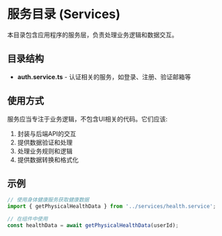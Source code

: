 # 服务目录 (Services)

本目录包含应用程序的服务层，负责处理业务逻辑和数据交互。

## 目录结构

- **auth.service.ts** - 认证相关的服务，如登录、注册、验证邮箱等
<!-- - **user.service.ts** - 用户相关的服务，如用户资料的获取和更新
- **health.service.ts** - 健康数据相关的服务
- **app.service.ts** - 应用程序相关的服务，如设置、使用统计等 -->

## 使用方式

服务应当专注于业务逻辑，不包含UI相关的代码。它们应该:

1. 封装与后端API的交互
2. 提供数据验证和处理
3. 处理业务规则和逻辑
4. 提供数据转换和格式化

## 示例

```typescript
// 使用身体健康服务获取健康数据
import { getPhysicalHealthData } from '../services/health.service';

// 在组件中使用
const healthData = await getPhysicalHealthData(userId);
``` 